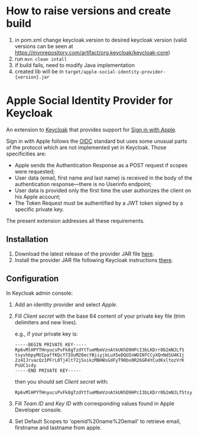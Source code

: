 # How to raise versions and create build
1. in pom.xml change keycloak.version to desired keycloak version (valid versions can be seen at https://mvnrepository.com/artifact/org.keycloak/keycloak-core)
2. run `mvn clean intall`
3. if build fails, need to modify Java implementation
4. created lib will be in `target/apple-social-identity-provider-{version}.jar`

# Apple Social Identity Provider for Keycloak

An extension to [Keycloak](https://www.keycloak.org/) that provides support for [Sign in with Apple](https://developer.apple.com/sign-in-with-apple/).

Sign in with Apple follows the [OIDC](https://openid.net/) standard but uses some unusual parts of the protocol which are not implemented yet in Keycloak. Those specificities are:
* Apple sends the Authentication Response as a POST request if scopes were requested;
* User data (email, first name and last name) is received in the body of the authentication response—there is no Userinfo endpoint;
* User data is provided only the first time the user authorizes the client on his Apple account;
* The Token Request must be authentified by a JWT token signed by a specific private key.

The present extension addresses all these requirements.

## Installation

1. Download the latest release of the provider JAR file [here](https://github.com/BenjaminFavre/keycloak-apple-social-identity-provider/releases).
1. Install the provider JAR file following Keycloak instructions [there](https://www.keycloak.org/docs/latest/server_development/index.html#using-the-keycloak-deployer).

## Configuration

In Keycloak admin console:
1. Add an identity provider and select *Apple*.
1. Fill *Client secret* with the base 64 content of your private key file (trim delimiters and new lines).

   e.g., if your private key is:
   
       -----BEGIN PRIVATE KEY-----
       Rp6vMlHPYTHnyucsPvFk8gTzdYtTueMbmVznAtkUKhD9HPcI3bLKDrr0b2mNJLfS
       tsyvhbpyMUIpaffKQcY7IUuM20ecYBjiyjkLuX5eDQUInWUINfCCyXQnNdSU4K1j
       2z4IJrvacQz1PFrL0Tj4lt72jSxikzMBHWsGdFyT90bx0R26GR4YCudKxltozVrK
       PsUC1cdy
       -----END PRIVATE KEY-----
   
   then you should set *Client secret* with:
   
       Rp6vMlHPYTHnyucsPvFk8gTzdYtTueMbmVznAtkUKhD9HPcI3bLKDrr0b2mNJLfStsyvhbpyMUIpaffKQcY7IUuM20ecYBjiyjkLuX5eDQUInWUINfCCyXQnNdSU4K1j2z4IJrvacQz1PFrL0Tj4lt72jSxikzMBHWsGdFyT90bx0R26GR4YCudKxltozVrKPsUC1cdy

1. Fill *Team ID* and *Key ID* with corresponding values found in Apple Developer console.
1. Set Default Scopes to 'openid%20name%20email' to retrieve email, firstname and lastname from apple.
